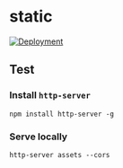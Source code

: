 # static

[![Deployment](https://github.com/nuntium-space/static/actions/workflows/cd.yml/badge.svg)](https://github.com/nuntium-space/static/actions/workflows/cd.yml)

## Test

### Install `http-server`

```
npm install http-server -g
```

### Serve locally

```
http-server assets --cors
```
